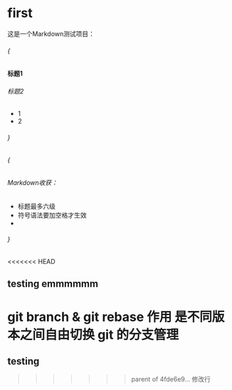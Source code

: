 ﻿# first
这是一个Markdown测试项目：
###### {
####  标题1
###### 标题2

- 1
- 2
###### }

###### {
###### Markdown收获：
- 标题最多六级
- 符号语法要加空格才生效
- 
###### }
<<<<<<< HEAD
## testing emmmmmm
git branch & git rebase 作用 是不同版本之间自由切换
git 的分支管理
=======
## testing
>>>>>>> parent of 4fde6e9... 修改行
